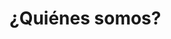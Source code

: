 <script setup>
import { VPTeamMembers } from 'vitepress/theme'

const members = [
  {
    name: 'Damian Facchini',
    github: 'iago64',
  },
  {
    name: 'Nahuel Mazzeo',
    github: 'nahuemazzeo'
  },
  {
    name: 'Leandro Carbajales',
    github: 'LeandroCarbajales'
  },
  {
    name: 'Mauro Corvaro',
    github: 'CMauro96'
  },
  {
    name: 'Gaston Castiñeira',
    github: 'gastoncastineira'
  },
  {
    name: 'Julian Schiffer',
    github: 'Zheoden'
  },
  {
    name: 'Nicolas Coen',
    github: 'ncoen97'
  },
  {
    name: 'Karen Manrique',
    github: 'karengrams'
  },
  {
    name: 'Juan Mesaglio',
    github: 'mesaglio'
  },
  {
    name: 'Agustin Ranieri',
    github: 'RaniAgus',
  },
  {
    name: 'Ignacio Baptista',
    github: 'nachiten',
  },
  {
    name: 'Sofia Azcoaga',
    github: 'sazcoaga',
  },
  {
    name: 'Brian Rosenbolt',
    github: 'brianross30'
  },
  {
    name: 'Dario Kozicki',
    github: 'dariokozicki'
  },
  {
    name: 'Federico Medina',
    github: 'FredeHG'
  },
].map(({ name, github, since }) => ({
  avatar: `https://www.github.com/${github}.png`,
  name,
  title: `${github}`,
  links: [
    {
      icon: 'github',
      link: `https://github.com/${github}`
    }
  ]
}))

</script>

# ¿Quiénes somos?

<VPTeamMembers size="small" :members="members" />

